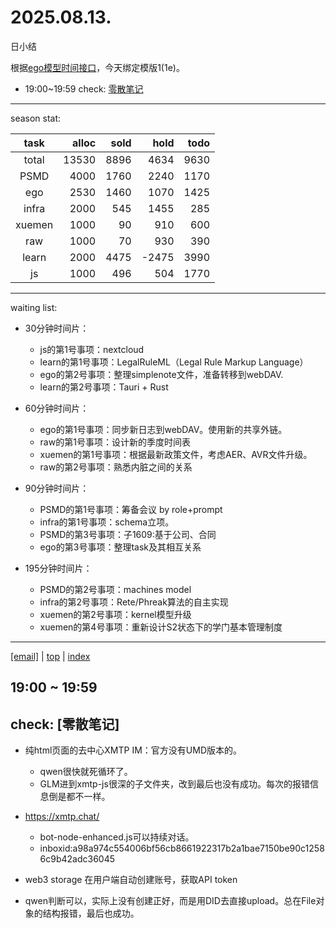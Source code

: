 # 2025.08.13.
日小结

<a id="top"></a>
根据[ego模型时间接口](https://gitee.com/hyg/blog/blob/master/timeflow.md)，今天绑定模版1(1e)。

<a id="index"></a>
- 19:00~19:59	check: [零散笔记](#20250813190000)

---
season stat:

| task | alloc | sold | hold | todo |
| :---: | ---: | ---: | ---: | ---: |
| total | 13530 | 8896 | 4634 | 9630 |
| PSMD | 4000 | 1760 | 2240 | 1170 |
| ego | 2530 | 1460 | 1070 | 1425 |
| infra | 2000 | 545 | 1455 | 285 |
| xuemen | 1000 | 90 | 910 | 600 |
| raw | 1000 | 70 | 930 | 390 |
| learn | 2000 | 4475 | -2475 | 3990 |
| js | 1000 | 496 | 504 | 1770 |

---
waiting list:


- 30分钟时间片：
  - js的第1号事项：nextcloud
  - learn的第1号事项：LegalRuleML（Legal Rule Markup Language）
  - ego的第2号事项：整理simplenote文件，准备转移到webDAV.
  - learn的第2号事项：Tauri + Rust

- 60分钟时间片：
  - ego的第1号事项：同步新日志到webDAV。使用新的共享外链。
  - raw的第1号事项：设计新的季度时间表
  - xuemen的第1号事项：根据最新政策文件，考虑AER、AVR文件升级。
  - raw的第2号事项：熟悉内脏之间的关系

- 90分钟时间片：
  - PSMD的第1号事项：筹备会议 by role+prompt
  - infra的第1号事项：schema立项。
  - PSMD的第3号事项：子1609:基于公司、合同
  - ego的第3号事项：整理task及其相互关系

- 195分钟时间片：
  - PSMD的第2号事项：machines model
  - infra的第2号事项：Rete/Phreak算法的自主实现
  - xuemen的第2号事项：kernel模型升级
  - xuemen的第4号事项：重新设计S2状态下的学门基本管理制度

---
<a href="mailto:huangyg@mars22.com?subject=关于2025.08.13.[无名任务]任务&body=日期: 2025.08.13.%0D%0A序号: 7%0D%0A手稿:../../draft/2025/20250813.02.md%0D%0A---请勿修改邮件主题及以上内容 从下一行开始写您的想法---%0D%0A">[email]</a> | [top](#top) | [index](#index)
<a id="20250813190000"></a>
## 19:00 ~ 19:59
## check: [零散笔记]

- 纯html页面的去中心XMTP IM：官方没有UMD版本的。
	- qwen很快就死循环了。
	- GLM进到xmtp-js很深的子文件夹，改到最后也没有成功。每次的报错信息倒是都不一样。
- https://xmtp.chat/
	- bot-node-enhanced.js可以持续对话。
	- inboxid:a98a974c554006bf56cb8661922317b2a1bae7150be90c12586c9b42adc36045

- web3 storage 在用户端自动创建账号，获取API token
- qwen判断可以，实际上没有创建正好，而是用DID去直接upload。总在File对象的结构报错，最后也成功。
